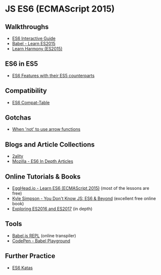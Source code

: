 JS ES6 (ECMAScript 2015)
=========================

Walkthroughs
-------------

- [ES6 Interactive Guide](http://stack.formidable.com/es6-interactive-guide/)
- [Babel - Learn ES2015](https://babeljs.io/learn-es2015/)
- [Learn Harmony (ES2015)](http://learnharmony.org/)

ES6 in ES5
-----------

- [ES6 Features with their ES5 counterparts](http://es6-features.org/)

Compatibility
--------------

- [ES6 Compat-Table](http://kangax.github.io/compat-table/es6/)

Gotchas
--------

- [When 'not' to use arrow functions](https://rainsoft.io/when-not-to-use-arrow-functions-in-javascript/)

Blogs and Article Collections
------------------------------

- [2ality](http://2ality.com/)
- [Mozilla - ES6 In Depth Articles](https://hacks.mozilla.org/category/es6-in-depth/)

Online Tutorials & Books
------------------------

- [EggHead.io - Learn ES6 (ECMAScript 2015)](https://egghead.io/courses/learn-es6-ecmascript-2015) (most of the lessons are free)
- [Kyle Simpson - You Don't Know JS: ES6 & Beyond](https://github.com/getify/You-Dont-Know-JS/blob/master/es6%20&%20beyond/README.md#you-dont-know-js-es6--beyond) (excellent free online book)
- [Exploring ES2016 and ES2017](http://exploringjs.com/es2016-es2017/) (in depth)

Tools
------

- [Babel.js REPL](http://babeljs.io/repl/) (online transpiler)
- [CodePen - Babel Playground](http://codepen.io/MuhdFaifi/pen/obGbOo?editors=0010)

Further Practice
-----------------

- [ES6 Katas](http://es6katas.org/)
